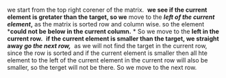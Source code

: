 we start from the top right corener of the matrix.
​
**we see if the current element is gretater than the target, so we**
move to the ***left of the current element*,** as the matrix is sorted row and column wise.
so the element ***could not be below in the current column.** *
So we move to the **left in the current row.**
​
**if the current element is smaller than the target, we straight away *go the next row,***
​
as we will not find the target in the current row, since the row is sorted and if the current element is smaller then all hte element to the left of the current element in the current row will also be smaller, so the terget will not be there.
So we move to the next row.